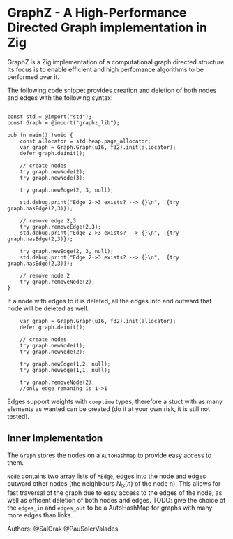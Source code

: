 # GraphZ - A High-Performance Directed Graph implementation in Zig

GraphZ is a Zig implementation of a computational graph directed structure. Its focus is to enable efficient and high perfomance algorithms to be performed over it. 

The following code snippet provides creation and deletion of both nodes and edges with the following syntax:

``` zig

const std = @import("std");
const Graph = @import("graphz_lib");

pub fn main() !void {
    const allocator = std.heap.page_allocator;
    var graph = Graph.Graph(u16, f32).init(allocator);
    defer graph.deinit(); 

    // create nodes    
    try graph.newNode(2);
    try graph.newNode(3);

    try graph.newEdge(2, 3, null);

    std.debug.print("Edge 2->3 exists? --> {}\n", .{try graph.hasEdge(2,3)});
    
    // remove edge 2,3
    try graph.removeEdge(2,3);
    std.debug.print("Edge 2->3 exists? --> {}\n", .{try graph.hasEdge(2,3)});

    try graph.newEdge(2, 3, null);
    std.debug.print("Edge 2->3 exists? --> {}\n", .{try graph.hasEdge(2,3)});
    
    // remove node 2
    try graph.removeNode(2);
}

```
If a node with edges to it is deleted, all the edges into and outward that node will be deleted as well. 

```
    var graph = Graph.Graph(u16, f32).init(allocator);
    defer graph.deinit(); 

    // create nodes    
    try graph.newNode(1);
    try graph.newNode(2);

    try graph.newEdge(1,2, null);
    try graph.newEdge(1,1, null);
    
    try graph.removeNode(2);
    //only edge remaning is 1->1

```

Edges support weights with `comptime` types, therefore a stuct with as many elements as wanted can be created (do it at your own risk, it is still not tested).

## Inner Implementation

The `Graph` stores the nodes on a `AutoHashMap` to provide easy access to them. 

`Node` contains two array lists of `*Edge`, edges into the node and edges outward other nodes (the neighbours $N_G(n)$ of the node n). This allows for fast traversal of the graph due to easy access to the edges of the node, as well as efficent deletion of both nodes and edges. TODO: give the choice of the `edges_in` and `edges_out` to be a AutoHashMap for graphs with many more edges than links.


Authors: @SalOrak @PauSolerValades 
